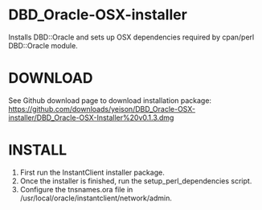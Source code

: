 DBD_Oracle-OSX-installer
========================

Installs DBD::Oracle and sets up OSX dependencies required by cpan/perl DBD::Oracle module.

DOWNLOAD
========================
See Github download page to download installation package: https://github.com/downloads/yeison/DBD_Oracle-OSX-installer/DBD_Oracle-OSX-Installer%20v0.1.3.dmg


INSTALL
========================

1. First run the InstantClient installer package.
2. Once the installer is finished, run the setup_perl_dependencies script.
3. Configure the tnsnames.ora file in /usr/local/oracle/instantclient/network/admin.
